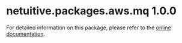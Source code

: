 # netuitive.packages.aws.mq 1.0.0

For detailed information on this package, please refer to the [online documentation](https://docs.virtana.com/en/aws.html).
